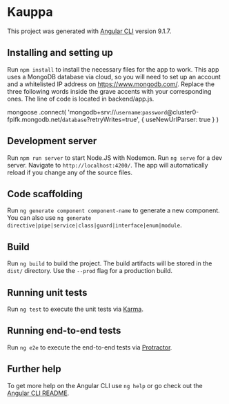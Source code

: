 # Kauppa

This project was generated with [Angular CLI](https://github.com/angular/angular-cli) version 9.1.7.

## Installing and setting up

Run `npm install` to install the necessary files for the app to work. This app uses a MongoDB database via cloud, so you will need to set up an account and a whitelisted IP address on https://www.mongodb.com/. Replace the three following words inside the grave accents with your corresponding ones. The line of code is located in backend/app.js.

mongoose
  .connect(
    'mongodb+srv://`username`:`password`@cluster0-fpifk.mongodb.net/`database`?retryWrites=true',
    { useNewUrlParser: true }
  )

## Development server

Run `npm run server` to start Node.JS with Nodemon.
Run `ng serve` for a dev server. Navigate to `http://localhost:4200/`. The app will automatically reload if you change any of the source files.

## Code scaffolding

Run `ng generate component component-name` to generate a new component. You can also use `ng generate directive|pipe|service|class|guard|interface|enum|module`.

## Build

Run `ng build` to build the project. The build artifacts will be stored in the `dist/` directory. Use the `--prod` flag for a production build.

## Running unit tests

Run `ng test` to execute the unit tests via [Karma](https://karma-runner.github.io).

## Running end-to-end tests

Run `ng e2e` to execute the end-to-end tests via [Protractor](http://www.protractortest.org/).

## Further help

To get more help on the Angular CLI use `ng help` or go check out the [Angular CLI README](https://github.com/angular/angular-cli/blob/master/README.md).
